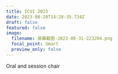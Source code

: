 ```yaml
---
title: I﻿CUI 2023
date: 2023-08-20T14:28:35.734Z
draft: false
featured: false
image:
  filename: 屏幕截图-2023-08-31-223204.png
  focal_point: Smart
  preview_only: false
---
```

Oral and session chair